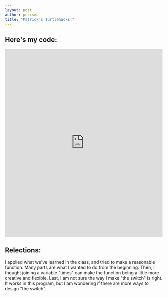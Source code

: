 ```yaml
---
layout: post
author: pccisme
title: "Patrick's Turtlehacks!"
---
```


## Here's my code:
<iframe src="https://trinket.io/embed/python/dca09fc620" width="100%" height="600" frameborder="0" marginwidth="0" marginheight="0" allowfullscreen></iframe>

## Relections:
I applied what we've learned in the class, and tried to make a reasonable function. Many parts are what I wanted to do from the beginning. Then, I thought joining a variable "times" can make the function being a little more creative and flexible. Last, I am not sure the way I make "the switch" is right. It works in this program, but I am wondering if there are more ways to design "the switch".
